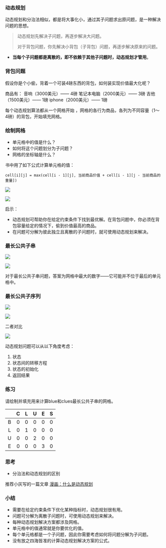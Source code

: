 ### 动态规划

动态规划和分治法相似，都是将大事化小，通过其子问题求出原问题，是一种解决问题的思想。



> 动态规划先解决子问题，再逐步解决大问题。
>
> 对于背包问题，你先解决小背包（子背包）问题，再逐步解决原来的问题。



- **当每个子问题都是离散的，即不依赖于其他子问题时，动态规划才管用**。 





### 背包问题

假设你是个小偷，背着一个可装4磅东西的背包，如何装实现价值最大化呢？

 

商品有：
音响（3000美元）—— 4磅
笔记本电脑（2000美元）—— 3磅
吉他（1500美元）—— 1磅
iphone（2000美元）—— 1磅



每个动态规划算法都从一个网格开始 ，网格的各行为商品，各列为不同容量（1～4磅）的背包，开始填充网格。



### 绘制网格

- 单元格中的值是什么？
- 如何将这个问题划分为子问题？
- 网格的坐标轴是什么？



书中用了如下公式计算单元格的值：

```
cell[i][j] = max(cell[i - 1][j], 当前商品价值 + cell[i - 1][j - 当前商品的重量])
```



![](https://upload-images.jianshu.io/upload_images/5692007-350303fb517cb3ff.png?imageMogr2/auto-orient/strip%7CimageView2/2/w/1240)





![](https://upload-images.jianshu.io/upload_images/5692007-f3cb660619a8c535.png?imageMogr2/auto-orient/strip%7CimageView2/2/w/1240)









启示：

- 动态规划可帮助你在给定约束条件下找到最优解。在背包问题中，你必须在背包容量给定的情况下，偷到价值最高的商品。
- 在问题可分解为彼此独立且离散的子问题时，就可使用动态规划来解决。



### 最长公共子串



![](https://upload-images.jianshu.io/upload_images/5692007-7abe797a5dc8aac9.png?imageMogr2/auto-orient/strip%7CimageView2/2/w/1240)




![](https://upload-images.jianshu.io/upload_images/5692007-0b7913c23d8273ed.png?imageMogr2/auto-orient/strip%7CimageView2/2/w/1240)




对于最长公共子串问题，答案为网格中最大的数字——它可能并不位于最后的单元格中。 





### 最长公共子序列

![](https://upload-images.jianshu.io/upload_images/5692007-f0c6041bd0de53f5.png?imageMogr2/auto-orient/strip%7CimageView2/2/w/1240)






![](https://upload-images.jianshu.io/upload_images/5692007-56b924d45661fa2f.png?imageMogr2/auto-orient/strip%7CimageView2/2/w/1240)




二者对比

![](https://upload-images.jianshu.io/upload_images/5692007-714baa60a782e124.png?imageMogr2/auto-orient/strip%7CimageView2/2/w/1240)






动态规划问题可以从以下角度考虑：

1. 状态
2. 状态间的转移方程
3. 状态的初始化
4. 返回结果

### 练习
请绘制并填充用来计算blue和clues最长公共子串的网格。

|      |  C   |  L   |  U   |  E   |  S   |
| :--: | :--: | :--: | :--: | :--: | :--: |
|  B   |  0   |  0   |  0   |  0   |  0   |
|  L   |  0   |  1   |  0   |  0   |  0   |
|  U   |  0   |  0   |  2   |  0   |  0   |
|  E   |  0   |  0   |  0   |  3   |  0   |


### 思考
- 分治法和动态规划的区别


推荐小灰写的一篇文章
[漫画：什么是动态规划](https://juejin.im/post/5a29d52cf265da43333e4da7)

### 小结

- 需要在给定约束条件下优化某种指标时，动态规划很有用。
- 问题可分解为离散子问题时，可使用动态规划来解决。
- 每种动态规划解决方案都涉及网格。
- 单元格中的值通常就是你要优化的值。
- 每个单元格都是一个子问题，因此你需要考虑如何将问题分解为子问题。
- 没有放之四海皆准的计算动态规划解决方案的公式。
